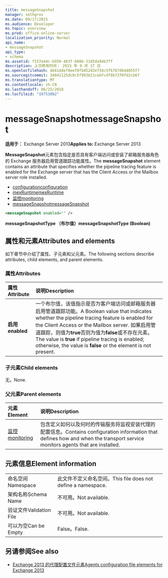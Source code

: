 ```yaml
---
title: messageSnapshot
manager: sethgros
ms.date: 09/17/2015
ms.audience: Developer
ms.topic: overview
ms.prod: office-online-server
localization_priority: Normal
api_name:
- messageSnapshot
api_type:
- schema
ms.assetid: f157e44c-b950-463f-b086-31d5da94b7ff
description: 上次修改时间： 2015 年 9 月 17 日
ms.openlocfilehash: 4b814def8eef8fb452d2e754c5f6787d644055f7
ms.sourcegitcommit: 34041125dc8c5f993b21cebfc4f8b72f0fd2cb6f
ms.translationtype: MT
ms.contentlocale: zh-CN
ms.lasthandoff: 06/25/2018
ms.locfileid: "19753082"
---
```

# <a name="messagesnapshot"></a><span data-ttu-id="aba03-103">messageSnapshot</span><span class="sxs-lookup"><span data-stu-id="aba03-103">messageSnapshot</span></span>

<span data-ttu-id="aba03-104">**适用于：** Exchange Server 2013</span><span class="sxs-lookup"><span data-stu-id="aba03-104">**Applies to:** Exchange Server 2013</span></span>
  
<span data-ttu-id="aba03-105">**MessageSnapshot**元素包含指定是否具有客户端访问或安装了邮箱服务器角色的 Exchange 服务器启用管道跟踪功能属性。</span><span class="sxs-lookup"><span data-stu-id="aba03-105">The **messageSnapshot** element contains an attribute that specifies whether the pipeline tracing feature is enabled for the Exchange server that has the Client Access or the Mailbox server role installed.</span></span> 
  
- [<span data-ttu-id="aba03-106">configuration</span><span class="sxs-lookup"><span data-stu-id="aba03-106">configuration</span></span>](configuration.md)  
- [<span data-ttu-id="aba03-107">mexRuntime</span><span class="sxs-lookup"><span data-stu-id="aba03-107">mexRuntime</span></span>](mexruntime.md) 
- [<span data-ttu-id="aba03-108">监控</span><span class="sxs-lookup"><span data-stu-id="aba03-108">monitoring</span></span>](monitoring.md) 
- [<span data-ttu-id="aba03-109">messageSnapshot</span><span class="sxs-lookup"><span data-stu-id="aba03-109">messageSnapshot</span></span>](messagesnapshot.md)
  
```XML
<messageSnapshot enabled="" />
```

<span data-ttu-id="aba03-110">**messageSnapshotType （布尔值）**</span><span class="sxs-lookup"><span data-stu-id="aba03-110">**messageSnapshotType (Boolean)**</span></span>

## <a name="attributes-and-elements"></a><span data-ttu-id="aba03-111">属性和元素</span><span class="sxs-lookup"><span data-stu-id="aba03-111">Attributes and elements</span></span>

<span data-ttu-id="aba03-112">如下章节中介绍了属性、子元素和父元素。</span><span class="sxs-lookup"><span data-stu-id="aba03-112">The following sections describe attributes, child elements, and parent elements.</span></span>
  
### <a name="attributes"></a><span data-ttu-id="aba03-113">属性</span><span class="sxs-lookup"><span data-stu-id="aba03-113">Attributes</span></span>

|<span data-ttu-id="aba03-114">**属性**</span><span class="sxs-lookup"><span data-stu-id="aba03-114">**Attribute**</span></span>|<span data-ttu-id="aba03-115">**说明**</span><span class="sxs-lookup"><span data-stu-id="aba03-115">**Description**</span></span>|
|:-----|:-----|
|<span data-ttu-id="aba03-116">**启用**</span><span class="sxs-lookup"><span data-stu-id="aba03-116">**enabled**</span></span> <br/> |<span data-ttu-id="aba03-117">一个布尔值，该值指示是否为客户端访问或邮箱服务器启用管道跟踪功能。</span><span class="sxs-lookup"><span data-stu-id="aba03-117">A Boolean value that indicates whether the pipeline tracing feature is enabled for the Client Access or the Mailbox server.</span></span> <span data-ttu-id="aba03-118">如果启用管道跟踪，则值为**true**否则为值为**false**或不存在元素。</span><span class="sxs-lookup"><span data-stu-id="aba03-118">The value is **true** if pipeline tracing is enabled; otherwise, the value is **false** or the element is not present.</span></span>  <br/> |
   
### <a name="child-elements"></a><span data-ttu-id="aba03-119">子元素</span><span class="sxs-lookup"><span data-stu-id="aba03-119">Child elements</span></span>

<span data-ttu-id="aba03-120">无。</span><span class="sxs-lookup"><span data-stu-id="aba03-120">None.</span></span>
  
### <a name="parent-elements"></a><span data-ttu-id="aba03-121">父元素</span><span class="sxs-lookup"><span data-stu-id="aba03-121">Parent elements</span></span>

|<span data-ttu-id="aba03-122">**元素**</span><span class="sxs-lookup"><span data-stu-id="aba03-122">**Element**</span></span>|<span data-ttu-id="aba03-123">**说明**</span><span class="sxs-lookup"><span data-stu-id="aba03-123">**Description**</span></span>|
|:-----|:-----|
|[<span data-ttu-id="aba03-124">监控</span><span class="sxs-lookup"><span data-stu-id="aba03-124">monitoring</span></span>](monitoring.md) <br/> |<span data-ttu-id="aba03-125">包含定义如何以及何时的传输服务将监视安装代理的配置信息。</span><span class="sxs-lookup"><span data-stu-id="aba03-125">Contains configuration information that defines how and when the transport service monitors agents that are installed.</span></span>  <br/> |
   
## <a name="element-information"></a><span data-ttu-id="aba03-126">元素信息</span><span class="sxs-lookup"><span data-stu-id="aba03-126">Element information</span></span>

|||
|:-----|:-----|
|<span data-ttu-id="aba03-127">命名空间</span><span class="sxs-lookup"><span data-stu-id="aba03-127">Namespace</span></span>  <br/> |<span data-ttu-id="aba03-128">此文件不定义命名空间。</span><span class="sxs-lookup"><span data-stu-id="aba03-128">This file does not define a namespace.</span></span>  <br/> |
|<span data-ttu-id="aba03-129">架构名称</span><span class="sxs-lookup"><span data-stu-id="aba03-129">Schema Name</span></span>  <br/> |<span data-ttu-id="aba03-130">不可用。</span><span class="sxs-lookup"><span data-stu-id="aba03-130">Not available.</span></span>  <br/> |
|<span data-ttu-id="aba03-131">验证文件</span><span class="sxs-lookup"><span data-stu-id="aba03-131">Validation File</span></span>  <br/> |<span data-ttu-id="aba03-132">不可用。</span><span class="sxs-lookup"><span data-stu-id="aba03-132">Not available.</span></span>  <br/> |
|<span data-ttu-id="aba03-133">可以为空</span><span class="sxs-lookup"><span data-stu-id="aba03-133">Can be Empty</span></span>  <br/> |<span data-ttu-id="aba03-134">False。</span><span class="sxs-lookup"><span data-stu-id="aba03-134">False.</span></span>  <br/> |
   
## <a name="see-also"></a><span data-ttu-id="aba03-135">另请参阅</span><span class="sxs-lookup"><span data-stu-id="aba03-135">See also</span></span>

- [<span data-ttu-id="aba03-136">Exchange 2013 的代理配置文件元素</span><span class="sxs-lookup"><span data-stu-id="aba03-136">Agents configuration file elements for Exchange 2013</span></span>](agents-configuration-file-elements-for-exchange-2013.md)

